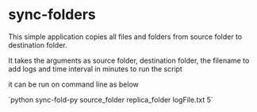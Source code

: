 # sync-folders

 This simple application copies all files and folders from source folder to destination folder.

 It takes the arguments as source folder, destination folder, the filename to add logs and time interval in minutes to run the script

 it can be run on command line as below

´python sync-fold-py source_folder replica_folder logFile.txt 5`
